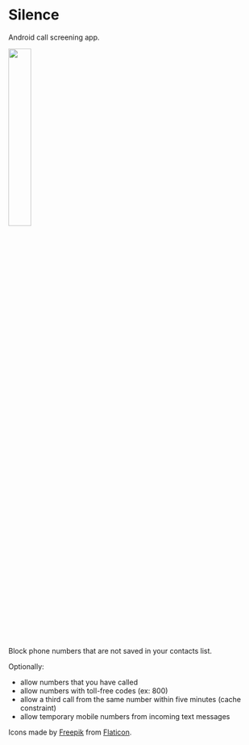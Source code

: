 # Silence

Android call screening app.

<img src="https://user-images.githubusercontent.com/53379023/122252830-4fac1b80-ced4-11eb-957d-69905c5f7afb.png" width="30%" height="30%">

Block phone numbers that are not saved in your contacts list.

Optionally:
- allow numbers that you have called
- allow numbers with toll-free codes (ex: 800)
- allow a third call from the same number within five minutes (cache constraint)
- allow temporary mobile numbers from incoming text messages


Icons made by [Freepik](https://www.freepik.com) from [Flaticon](https://www.flaticon.com).
